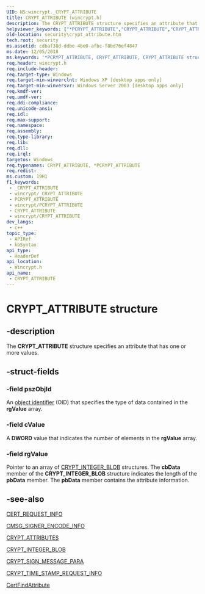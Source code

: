 ```yaml
---
UID: NS:wincrypt._CRYPT_ATTRIBUTE
title: CRYPT_ATTRIBUTE (wincrypt.h)
description: The CRYPT_ATTRIBUTE structure specifies an attribute that has one or more values.
helpviewer_keywords: ["*PCRYPT_ATTRIBUTE","CRYPT_ATTRIBUTE","CRYPT_ATTRIBUTE structure [Security]","PCRYPT_ATTRIBUTE","PCRYPT_ATTRIBUTE structure pointer [Security]","_crypto2_crypt_attribute","security.crypt_attribute","wincrypt/CRYPT_ATTRIBUTE","wincrypt/PCRYPT_ATTRIBUTE"]
old-location: security\crypt_attribute.htm
tech.root: security
ms.assetid: cdbaf38d-ddbe-4be0-afbc-f8bd76ef4847
ms.date: 12/05/2018
ms.keywords: '*PCRYPT_ATTRIBUTE, CRYPT_ATTRIBUTE, CRYPT_ATTRIBUTE structure [Security], PCRYPT_ATTRIBUTE, PCRYPT_ATTRIBUTE structure pointer [Security], _crypto2_crypt_attribute, security.crypt_attribute, wincrypt/CRYPT_ATTRIBUTE, wincrypt/PCRYPT_ATTRIBUTE'
req.header: wincrypt.h
req.include-header: 
req.target-type: Windows
req.target-min-winverclnt: Windows XP [desktop apps only]
req.target-min-winversvr: Windows Server 2003 [desktop apps only]
req.kmdf-ver: 
req.umdf-ver: 
req.ddi-compliance: 
req.unicode-ansi: 
req.idl: 
req.max-support: 
req.namespace: 
req.assembly: 
req.type-library: 
req.lib: 
req.dll: 
req.irql: 
targetos: Windows
req.typenames: CRYPT_ATTRIBUTE, *PCRYPT_ATTRIBUTE
req.redist: 
ms.custom: 19H1
f1_keywords:
 - _CRYPT_ATTRIBUTE
 - wincrypt/_CRYPT_ATTRIBUTE
 - PCRYPT_ATTRIBUTE
 - wincrypt/PCRYPT_ATTRIBUTE
 - CRYPT_ATTRIBUTE
 - wincrypt/CRYPT_ATTRIBUTE
dev_langs:
 - c++
topic_type:
 - APIRef
 - kbSyntax
api_type:
 - HeaderDef
api_location:
 - Wincrypt.h
api_name:
 - CRYPT_ATTRIBUTE
---
```


# CRYPT_ATTRIBUTE structure


## -description

The <b>CRYPT_ATTRIBUTE</b> structure specifies an attribute that has one or more values.

## -struct-fields

### -field pszObjId

An <a href="https://docs.microsoft.com/windows/desktop/SecGloss/o-gly">object identifier</a> (OID) that specifies the type of data contained in the <b>rgValue</b> array.

### -field cValue

A <b>DWORD</b>  value that indicates the number of elements in the <b>rgValue</b> array.

### -field rgValue

Pointer to an array of <a href="https://docs.microsoft.com/previous-versions/windows/desktop/legacy/aa381414(v=vs.85)">CRYPT_INTEGER_BLOB</a> structures. The <b>cbData</b> member of the <b>CRYPT_INTEGER_BLOB</b> structure indicates the length of the <b>pbData</b> member. The <b>pbData</b> member contains the attribute information.

## -see-also

<a href="https://docs.microsoft.com/windows/desktop/api/wincrypt/ns-wincrypt-cert_request_info">CERT_REQUEST_INFO</a>



<a href="https://docs.microsoft.com/windows/desktop/api/wincrypt/ns-wincrypt-cmsg_signer_encode_info">CMSG_SIGNER_ENCODE_INFO</a>



<a href="https://docs.microsoft.com/windows/desktop/api/wincrypt/ns-wincrypt-crypt_attributes">CRYPT_ATTRIBUTES</a>



<a href="https://docs.microsoft.com/previous-versions/windows/desktop/legacy/aa381414(v=vs.85)">CRYPT_INTEGER_BLOB</a>



<a href="https://docs.microsoft.com/windows/desktop/api/wincrypt/ns-wincrypt-crypt_sign_message_para">CRYPT_SIGN_MESSAGE_PARA</a>



<a href="https://docs.microsoft.com/windows/desktop/api/wincrypt/ns-wincrypt-crypt_time_stamp_request_info">CRYPT_TIME_STAMP_REQUEST_INFO</a>



<a href="https://docs.microsoft.com/windows/desktop/api/wincrypt/nf-wincrypt-certfindattribute">CertFindAttribute</a>

